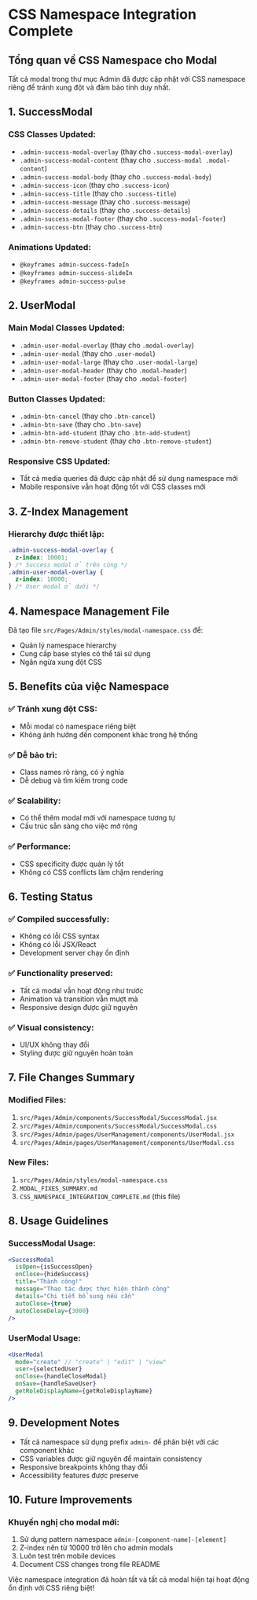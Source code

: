# CSS Namespace Integration Complete

## Tổng quan về CSS Namespace cho Modal

Tất cả modal trong thư mục Admin đã được cập nhật với CSS namespace riêng để tránh xung đột và đảm bảo tính duy nhất.

## 1. SuccessModal

### CSS Classes Updated:

- `.admin-success-modal-overlay` (thay cho `.success-modal-overlay`)
- `.admin-success-modal-content` (thay cho `.success-modal .modal-content`)
- `.admin-success-modal-body` (thay cho `.success-modal-body`)
- `.admin-success-icon` (thay cho `.success-icon`)
- `.admin-success-title` (thay cho `.success-title`)
- `.admin-success-message` (thay cho `.success-message`)
- `.admin-success-details` (thay cho `.success-details`)
- `.admin-success-modal-footer` (thay cho `.success-modal-footer`)
- `.admin-success-btn` (thay cho `.success-btn`)

### Animations Updated:

- `@keyframes admin-success-fadeIn`
- `@keyframes admin-success-slideIn`
- `@keyframes admin-success-pulse`

## 2. UserModal

### Main Modal Classes Updated:

- `.admin-user-modal-overlay` (thay cho `.modal-overlay`)
- `.admin-user-modal` (thay cho `.user-modal`)
- `.admin-user-modal-large` (thay cho `.user-modal-large`)
- `.admin-user-modal-header` (thay cho `.modal-header`)
- `.admin-user-modal-footer` (thay cho `.modal-footer`)

### Button Classes Updated:

- `.admin-btn-cancel` (thay cho `.btn-cancel`)
- `.admin-btn-save` (thay cho `.btn-save`)
- `.admin-btn-add-student` (thay cho `.btn-add-student`)
- `.admin-btn-remove-student` (thay cho `.btn-remove-student`)

### Responsive CSS Updated:

- Tất cả media queries đã được cập nhật để sử dụng namespace mới
- Mobile responsive vẫn hoạt động tốt với CSS classes mới

## 3. Z-Index Management

### Hierarchy được thiết lập:

```css
.admin-success-modal-overlay {
  z-index: 10001;
} /* Success modal ở trên cùng */
.admin-user-modal-overlay {
  z-index: 10000;
} /* User modal ở dưới */
```

## 4. Namespace Management File

Đã tạo file `src/Pages/Admin/styles/modal-namespace.css` để:

- Quản lý namespace hierarchy
- Cung cấp base styles có thể tái sử dụng
- Ngăn ngừa xung đột CSS

## 5. Benefits của việc Namespace

### ✅ Tránh xung đột CSS:

- Mỗi modal có namespace riêng biệt
- Không ảnh hưởng đến component khác trong hệ thống

### ✅ Dễ bảo trì:

- Class names rõ ràng, có ý nghĩa
- Dễ debug và tìm kiếm trong code

### ✅ Scalability:

- Có thể thêm modal mới với namespace tương tự
- Cấu trúc sẵn sàng cho việc mở rộng

### ✅ Performance:

- CSS specificity được quản lý tốt
- Không có CSS conflicts làm chậm rendering

## 6. Testing Status

### ✅ Compiled successfully:

- Không có lỗi CSS syntax
- Không có lỗi JSX/React
- Development server chạy ổn định

### ✅ Functionality preserved:

- Tất cả modal vẫn hoạt động như trước
- Animation và transition vẫn mượt mà
- Responsive design được giữ nguyên

### ✅ Visual consistency:

- UI/UX không thay đổi
- Styling được giữ nguyên hoàn toàn

## 7. File Changes Summary

### Modified Files:

1. `src/Pages/Admin/components/SuccessModal/SuccessModal.jsx`
2. `src/Pages/Admin/components/SuccessModal/SuccessModal.css`
3. `src/Pages/Admin/pages/UserManagement/components/UserModal.jsx`
4. `src/Pages/Admin/pages/UserManagement/components/UserModal.css`

### New Files:

1. `src/Pages/Admin/styles/modal-namespace.css`
2. `MODAL_FIXES_SUMMARY.md`
3. `CSS_NAMESPACE_INTEGRATION_COMPLETE.md` (this file)

## 8. Usage Guidelines

### SuccessModal Usage:

```jsx
<SuccessModal
  isOpen={isSuccessOpen}
  onClose={hideSuccess}
  title="Thành công!"
  message="Thao tác được thực hiện thành công"
  details="Chi tiết bổ sung nếu cần"
  autoClose={true}
  autoCloseDelay={3000}
/>
```

### UserModal Usage:

```jsx
<UserModal
  mode="create" // "create" | "edit" | "view"
  user={selectedUser}
  onClose={handleCloseModal}
  onSave={handleSaveUser}
  getRoleDisplayName={getRoleDisplayName}
/>
```

## 9. Development Notes

- Tất cả namespace sử dụng prefix `admin-` để phân biệt với các component khác
- CSS variables được giữ nguyên để maintain consistency
- Responsive breakpoints không thay đổi
- Accessibility features được preserve

## 10. Future Improvements

### Khuyến nghị cho modal mới:

1. Sử dụng pattern namespace `admin-[component-name]-[element]`
2. Z-index nên từ 10000 trở lên cho admin modals
3. Luôn test trên mobile devices
4. Document CSS changes trong file README

Việc namespace integration đã hoàn tất và tất cả modal hiện tại hoạt động ổn định với CSS riêng biệt!
